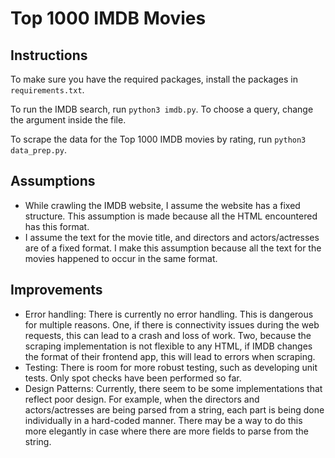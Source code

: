 # Top 1000 IMDB Movies

## Instructions
To make sure you have the required packages, install the packages in `requirements.txt`.

To run the IMDB search, run `python3 imdb.py`. To choose a query, change the argument inside the file.

To scrape the data for the Top 1000 IMDB movies by rating, run `python3 data_prep.py`.  

## Assumptions
- While crawling the IMDB website, I assume the website has a fixed structure. This assumption is made because all the 
HTML encountered has this format.   
- I assume the text for the movie title, and directors and actors/actresses are of a fixed format. I make this 
assumption because all the text for the movies happened to occur in the same format. 

## Improvements 
- Error handling: There is currently no error handling. This is dangerous for multiple reasons. One, if there is 
connectivity issues during the web requests, this can lead to a crash and loss of work. Two, because the scraping 
implementation is not flexible to any HTML, if IMDB changes the format of their frontend app, this will lead to errors 
when scraping. 
- Testing: There is room for more robust testing, such as developing unit tests. Only spot checks have been performed 
so far.  
- Design Patterns: Currently, there seem to be some implementations that reflect poor design. For example, when the 
directors and actors/actresses are being parsed from a string, each part is being done individually in a hard-coded 
manner. There may be a way to do this more elegantly in case where there are more fields to parse from the string.   
